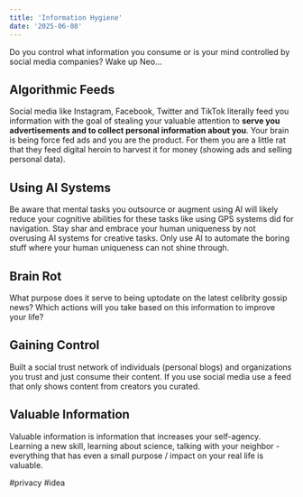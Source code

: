 ```yaml
---
title: 'Information Hygiene'
date: '2025-06-08'
---
```

Do you control what information you consume or is your mind controlled by social media companies? Wake up Neo...

## Algorithmic Feeds

Social media like Instagram, Facebook, Twitter and TikTok literally feed you information with the goal of stealing your valuable attention to **serve you advertisements and to collect personal information about you**. Your brain is being force fed ads and you are the product. For them you are a little rat that they feed digital heroin to harvest it for money (showing ads and selling personal data).

## Using AI Systems

Be aware that mental tasks you outsource or augment using AI will likely reduce your cognitive abilities for these tasks like using GPS systems did for navigation. Stay shar and embrace your human uniqueness by not overusing AI systems for creative tasks. Only use AI to automate the boring stuff where your human uniqueness can not shine through.

## Brain Rot

What purpose does it serve to being uptodate on the latest celibrity gossip news? Which actions will you take based on this information to improve your life?

## Gaining Control

Built a social trust network of individuals (personal blogs) and organizations you trust and just consume their content. If you use social media use a feed that only shows content from creators you curated.

## Valuable Information

Valuable information is information that increases your self-agency. Learning a new skill, learning about science, talking with your neighbor - everything that has even a small purpose / impact on your real life is valuable.

#privacy #idea
